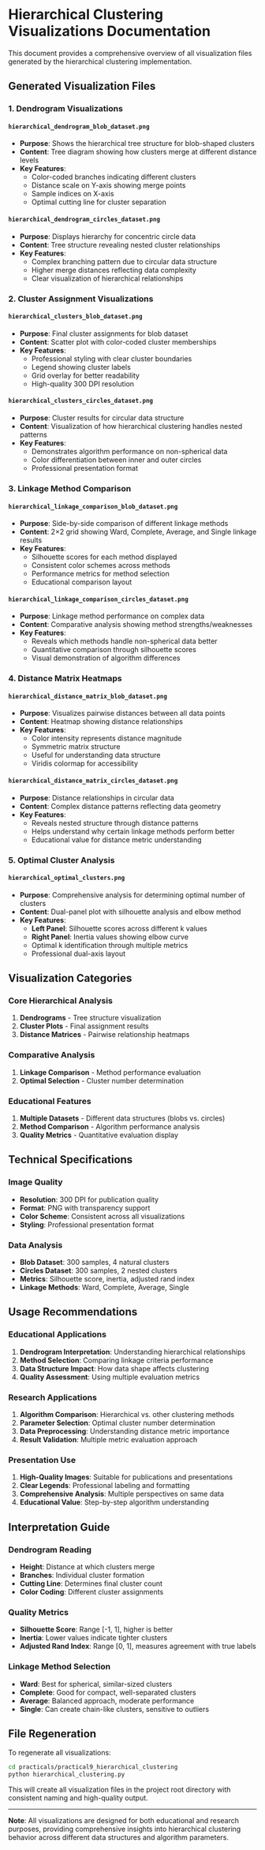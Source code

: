 # Hierarchical Clustering Visualizations Documentation

This document provides a comprehensive overview of all visualization files generated by the hierarchical clustering implementation.

## Generated Visualization Files

### 1. Dendrogram Visualizations

#### `hierarchical_dendrogram_blob_dataset.png`
- **Purpose**: Shows the hierarchical tree structure for blob-shaped clusters
- **Content**: Tree diagram showing how clusters merge at different distance levels
- **Key Features**:
  - Color-coded branches indicating different clusters
  - Distance scale on Y-axis showing merge points
  - Sample indices on X-axis
  - Optimal cutting line for cluster separation

#### `hierarchical_dendrogram_circles_dataset.png`
- **Purpose**: Displays hierarchy for concentric circle data
- **Content**: Tree structure revealing nested cluster relationships
- **Key Features**:
  - Complex branching pattern due to circular data structure
  - Higher merge distances reflecting data complexity
  - Clear visualization of hierarchical relationships

### 2. Cluster Assignment Visualizations

#### `hierarchical_clusters_blob_dataset.png`
- **Purpose**: Final cluster assignments for blob dataset
- **Content**: Scatter plot with color-coded cluster memberships
- **Key Features**:
  - Professional styling with clear cluster boundaries
  - Legend showing cluster labels
  - Grid overlay for better readability
  - High-quality 300 DPI resolution

#### `hierarchical_clusters_circles_dataset.png`
- **Purpose**: Cluster results for circular data structure
- **Content**: Visualization of how hierarchical clustering handles nested patterns
- **Key Features**:
  - Demonstrates algorithm performance on non-spherical data
  - Color differentiation between inner and outer circles
  - Professional presentation format

### 3. Linkage Method Comparison

#### `hierarchical_linkage_comparison_blob_dataset.png`
- **Purpose**: Side-by-side comparison of different linkage methods
- **Content**: 2×2 grid showing Ward, Complete, Average, and Single linkage results
- **Key Features**:
  - Silhouette scores for each method displayed
  - Consistent color schemes across methods
  - Performance metrics for method selection
  - Educational comparison layout

#### `hierarchical_linkage_comparison_circles_dataset.png`
- **Purpose**: Linkage method performance on complex data
- **Content**: Comparative analysis showing method strengths/weaknesses
- **Key Features**:
  - Reveals which methods handle non-spherical data better
  - Quantitative comparison through silhouette scores
  - Visual demonstration of algorithm differences

### 4. Distance Matrix Heatmaps

#### `hierarchical_distance_matrix_blob_dataset.png`
- **Purpose**: Visualizes pairwise distances between all data points
- **Content**: Heatmap showing distance relationships
- **Key Features**:
  - Color intensity represents distance magnitude
  - Symmetric matrix structure
  - Useful for understanding data structure
  - Viridis colormap for accessibility

#### `hierarchical_distance_matrix_circles_dataset.png`
- **Purpose**: Distance relationships in circular data
- **Content**: Complex distance patterns reflecting data geometry
- **Key Features**:
  - Reveals nested structure through distance patterns
  - Helps understand why certain linkage methods perform better
  - Educational value for distance metric understanding

### 5. Optimal Cluster Analysis

#### `hierarchical_optimal_clusters.png`
- **Purpose**: Comprehensive analysis for determining optimal number of clusters
- **Content**: Dual-panel plot with silhouette analysis and elbow method
- **Key Features**:
  - **Left Panel**: Silhouette scores across different k values
  - **Right Panel**: Inertia values showing elbow curve
  - Optimal k identification through multiple metrics
  - Professional dual-axis layout

## Visualization Categories

### Core Hierarchical Analysis
1. **Dendrograms** - Tree structure visualization
2. **Cluster Plots** - Final assignment results
3. **Distance Matrices** - Pairwise relationship heatmaps

### Comparative Analysis
1. **Linkage Comparison** - Method performance evaluation
2. **Optimal Selection** - Cluster number determination

### Educational Features
1. **Multiple Datasets** - Different data structures (blobs vs. circles)
2. **Method Comparison** - Algorithm performance analysis
3. **Quality Metrics** - Quantitative evaluation display

## Technical Specifications

### Image Quality
- **Resolution**: 300 DPI for publication quality
- **Format**: PNG with transparency support
- **Color Scheme**: Consistent across all visualizations
- **Styling**: Professional presentation format

### Data Analysis
- **Blob Dataset**: 300 samples, 4 natural clusters
- **Circles Dataset**: 300 samples, 2 nested clusters
- **Metrics**: Silhouette score, inertia, adjusted rand index
- **Linkage Methods**: Ward, Complete, Average, Single

## Usage Recommendations

### Educational Applications
1. **Dendrogram Interpretation**: Understanding hierarchical relationships
2. **Method Selection**: Comparing linkage criteria performance
3. **Data Structure Impact**: How data shape affects clustering
4. **Quality Assessment**: Using multiple evaluation metrics

### Research Applications
1. **Algorithm Comparison**: Hierarchical vs. other clustering methods
2. **Parameter Selection**: Optimal cluster number determination
3. **Data Preprocessing**: Understanding distance metric importance
4. **Result Validation**: Multiple metric evaluation approach

### Presentation Use
1. **High-Quality Images**: Suitable for publications and presentations
2. **Clear Legends**: Professional labeling and formatting
3. **Comprehensive Analysis**: Multiple perspectives on same data
4. **Educational Value**: Step-by-step algorithm understanding

## Interpretation Guide

### Dendrogram Reading
- **Height**: Distance at which clusters merge
- **Branches**: Individual cluster formation
- **Cutting Line**: Determines final cluster count
- **Color Coding**: Different cluster assignments

### Quality Metrics
- **Silhouette Score**: Range [-1, 1], higher is better
- **Inertia**: Lower values indicate tighter clusters
- **Adjusted Rand Index**: Range [0, 1], measures agreement with true labels

### Linkage Method Selection
- **Ward**: Best for spherical, similar-sized clusters
- **Complete**: Good for compact, well-separated clusters
- **Average**: Balanced approach, moderate performance
- **Single**: Can create chain-like clusters, sensitive to outliers

## File Regeneration

To regenerate all visualizations:
```bash
cd practicals/practical9_hierarchical_clustering
python hierarchical_clustering.py
```

This will create all visualization files in the project root directory with consistent naming and high-quality output.

---

**Note**: All visualizations are designed for both educational and research purposes, providing comprehensive insights into hierarchical clustering behavior across different data structures and algorithm parameters.